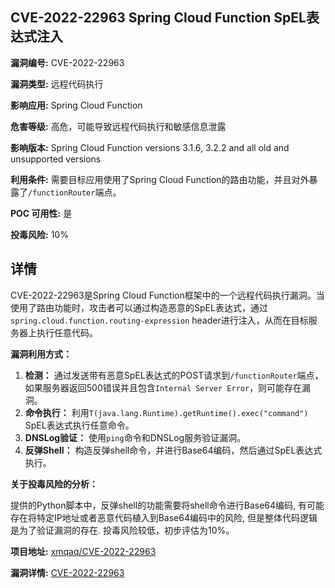 ## CVE-2022-22963 Spring Cloud Function SpEL表达式注入

**漏洞编号:** CVE-2022-22963

**漏洞类型:** 远程代码执行

**影响应用:** Spring Cloud Function

**危害等级:** 高危，可能导致远程代码执行和敏感信息泄露

**影响版本:** Spring Cloud Function versions 3.1.6, 3.2.2 and all old and unsupported versions

**利用条件:** 需要目标应用使用了Spring Cloud Function的路由功能，并且对外暴露了`/functionRouter`端点。

**POC 可用性:** 是

**投毒风险:** 10%

## 详情

CVE-2022-22963是Spring Cloud Function框架中的一个远程代码执行漏洞。当使用了路由功能时，攻击者可以通过构造恶意的SpEL表达式，通过`spring.cloud.function.routing-expression` header进行注入，从而在目标服务器上执行任意代码。

**漏洞利用方式：**

1.  **检测：** 通过发送带有恶意SpEL表达式的POST请求到`/functionRouter`端点，如果服务器返回500错误并且包含`Internal Server Error`，则可能存在漏洞。
2.  **命令执行：** 利用`T(java.lang.Runtime).getRuntime().exec("command")` SpEL表达式执行任意命令。
3.  **DNSLog验证：** 使用`ping`命令和DNSLog服务验证漏洞。
4.  **反弹Shell：** 构造反弹shell命令，并进行Base64编码，然后通过SpEL表达式执行。

**关于投毒风险的分析：**

提供的Python脚本中，反弹shell的功能需要将shell命令进行Base64编码, 有可能存在将特定IP地址或者恶意代码植入到Base64编码中的风险, 但是整体代码逻辑是为了验证漏洞的存在. 投毒风险较低，初步评估为10%。

**项目地址:** [xmqaq/CVE-2022-22963](https://github.com/xmqaq/CVE-2022-22963)

**漏洞详情:** [CVE-2022-22963](https://nvd.nist.gov/vuln/detail/CVE-2022-22963)